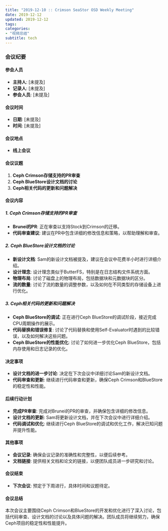 ```yaml
---
title: "2019-12-10 :: Crimson SeaStor OSD Weekly Meeting"
date: 2019-12-12
updated: 2019-12-12
tags:
categories:
- "视频总结"
subtitle: tech
---
```



### 会议纪要

#### 参会人员
- **主持人**: [未提及]
- **记录人**: [未提及]
- **参会人员**: [未提及]

#### 会议时间
- **日期**: [未提及]
- **时间**: [未提及]

#### 会议地点
- **线上会议**

#### 会议议题
1. **Ceph Crimson存储支持的PR审查**
2. **Ceph BlueStore设计文档的讨论**
3. **Ceph相关代码的更新和问题解决**

#### 会议内容

##### 1. Ceph Crimson存储支持的PR审查
- **Brunei的PR**: 正在审查以支持Stock到Crimson的迁移。
- **代码审查建议**: 建议在PR中包含详细的修改信息和策略，以帮助理解和审查。

##### 2. Ceph BlueStore设计文档的讨论
- **新设计文档**: Sam的新设计文档被提及，建议在会议中花费半小时进行详细介绍。
- **设计理念**: 设计理念类似于ButterFS，特别是在日志结构文件系统方面。
- **物理布局**: 讨论了磁盘上的物理布局，包括数据块和元数据块的区分。
- **流的数量**: 讨论了流的数量的调整参数，以及如何在不同类型的存储设备上进行优化。

##### 3. Ceph相关代码的更新和问题解决
- **Ceph BlueStore的调试**: 正在进行Ceph BlueStore的调试阶段，接近完成CPU周期操作的展示。
- **代码替换和错误修复**: 讨论了代码替换和使用Self-Evaluator时遇到的比较错误，以及如何解决这些问题。
- **Ceph BlueStore的性能优化**: 讨论了如何进一步优化Ceph BlueStore，包括内存使用和日志记录的优化。

#### 决定事项
- **设计文档的进一步讨论**: 决定在下次会议中详细讨论Sam的新设计文档。
- **代码审查和更新**: 继续进行代码审查和更新，确保Ceph Crimson和BlueStore的稳定性和性能。

#### 后续行动计划
- **完成PR审查**: 完成对Brunei的PR的审查，并确保包含详细的修改信息。
- **设计文档的更新**: Sam将更新设计文档，并在下次会议中进行详细介绍。
- **代码调试和优化**: 继续进行Ceph BlueStore的调试和优化工作，解决已知问题并提升性能。

#### 其他事项
- **会议记录**: 确保会议记录的准确性和完整性，以便后续参考。
- **文档链接**: 提供相关文档和论文的链接，以便团队成员进一步研究和讨论。

#### 会议结束
- **下次会议**: 预定于下周进行，具体时间和议题待定。

#### 会议总结
本次会议主要围绕Ceph Crimson和BlueStore的开发和优化进行了深入讨论，包括代码审查、设计文档的讨论以及具体问题的解决。团队成员将继续努力，确保Ceph项目的稳定性和性能提升。